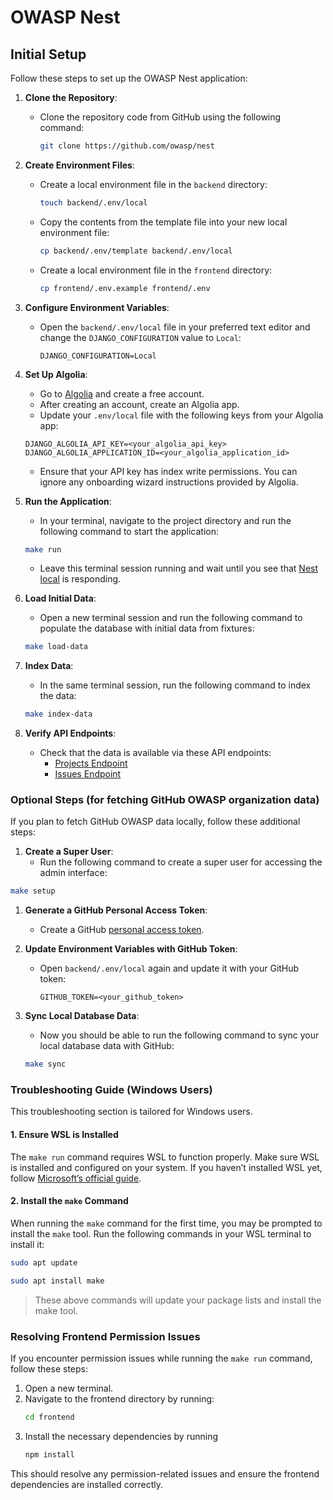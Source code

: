 # OWASP Nest

## Initial Setup

Follow these steps to set up the OWASP Nest application:

1. **Clone the Repository**:
   - Clone the repository code from GitHub using the following command:

     ```bash
     git clone https://github.com/owasp/nest
     ```

1. **Create Environment Files**:
   - Create a local environment file in the `backend` directory:

     ```bash
     touch backend/.env/local
     ```

   - Copy the contents from the template file into your new local environment file:

     ```bash
     cp backend/.env/template backend/.env/local
     ```

   - Create a local environment file in the `frontend` directory:

     ```bash
     cp frontend/.env.example frontend/.env
     ```

1. **Configure Environment Variables**:
   - Open the `backend/.env/local` file in your preferred text editor and change the `DJANGO_CONFIGURATION` value to `Local`:

     ```plaintext
     DJANGO_CONFIGURATION=Local
     ```

1. **Set Up Algolia**:
   - Go to [Algolia](https://www.algolia.com/) and create a free account.
   - After creating an account, create an Algolia app.
   - Update your `.env/local` file with the following keys from your Algolia app:

   ```plaintext
   DJANGO_ALGOLIA_API_KEY=<your_algolia_api_key>
   DJANGO_ALGOLIA_APPLICATION_ID=<your_algolia_application_id>
   ```

   - Ensure that your API key has index write permissions. You can ignore any onboarding wizard instructions provided by Algolia.

1. **Run the Application**:
   - In your terminal, navigate to the project directory and run the following command to start the application:

   ```bash
   make run
   ```

   - Leave this terminal session running and wait until you see that [Nest local](http://localhost:8000/api/v1) is responding.

1. **Load Initial Data**:
   - Open a new terminal session and run the following command to populate the database with initial data from fixtures:

   ```bash
   make load-data
   ```

1. **Index Data**:
   - In the same terminal session, run the following command to index the data:

   ```bash
   make index-data
   ```

1. **Verify API Endpoints**:
   - Check that the data is available via these API endpoints:
     - [Projects Endpoint](http://localhost:8000/api/v1/owasp/search/project)
     - [Issues Endpoint](http://localhost:8000/api/v1/owasp/search/issue)

### Optional Steps (for fetching GitHub OWASP organization data)

If you plan to fetch GitHub OWASP data locally, follow these additional steps:

1. **Create a Super User**:
   - Run the following command to create a super user for accessing the admin interface:

  ```bash
  make setup
  ```

1. **Generate a GitHub Personal Access Token**:
    - Create a GitHub [personal access token](https://docs.github.com/en/authentication/keeping-your-account-and-data-secure/managing-your-personal-access-tokens).

1. **Update Environment Variables with GitHub Token**:
    - Open `backend/.env/local` again and update it with your GitHub token:

      ```plaintext
      GITHUB_TOKEN=<your_github_token>
      ```

1. **Sync Local Database Data**:
   - Now you should be able to run the following command to sync your local database data with GitHub:

   ```bash
   make sync
   ```

### Troubleshooting Guide (Windows Users)
This troubleshooting section is tailored for Windows users.

#### 1. Ensure WSL is Installed

The `make run` command requires WSL to function properly. Make sure WSL is installed and configured on your system. If you haven’t installed WSL yet, follow [Microsoft’s official guide](https://learn.microsoft.com/en-us/windows/wsl/install). 

#### 2. Install the `make` Command
When running the `make` command for the first time, you may be prompted to install the `make` tool. Run the following commands in your WSL terminal to install it:
```bash
sudo apt update

sudo apt install make 
```
>These above commands will update your package lists and install the make tool.

### Resolving Frontend Permission Issues
If you encounter permission issues while running the `make run` command, follow these steps:
1. Open a new terminal.
2. Navigate to the frontend directory by running:
   ```bash
   cd frontend
   ```
3. Install the necessary dependencies by running
   ```bash
   npm install
   ```

This should resolve any permission-related issues and ensure the frontend dependencies are installed correctly.
